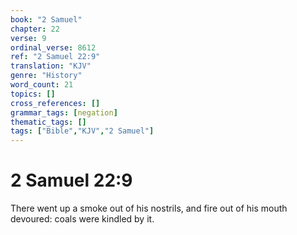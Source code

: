 ```yaml
---
book: "2 Samuel"
chapter: 22
verse: 9
ordinal_verse: 8612
ref: "2 Samuel 22:9"
translation: "KJV"
genre: "History"
word_count: 21
topics: []
cross_references: []
grammar_tags: [negation]
thematic_tags: []
tags: ["Bible","KJV","2 Samuel"]
---
```


# 2 Samuel 22:9

There went up a smoke out of his nostrils, and fire out of his mouth devoured: coals were kindled by it.
